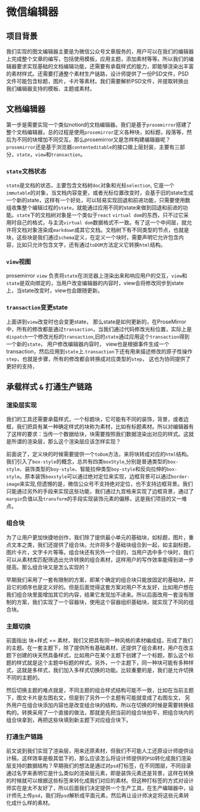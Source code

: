 # 微信编辑器

## 项目背景
我们实现的图文编辑器主要是为微信公众号文章服务的，用户可以在我们的编辑器上完成整个文章的编写，包括使用模板，应用主题，添加素材等等。所以我们的编辑器要求实现基础的文档编辑功能，还需要有承载样式的能力，即能够渲染出丰富的素材样式。还需要打通整个素材生产链路，设计师提供了一份PSD文件，PSD文件可能包含标题，图片，卡片等素材。我们需要解析PSD文件，并提取转换出我们编辑器支持的模板、主题或素材。

## 文档编辑器
第一步是需要实现一个类似notion的文档编辑器。我们是基于`prosemirror`搭建了整个文档编辑器，总的过程是使用`prosemirror`定义各种块，如标题，段落等，然后为不同的块增加不同交互。那么prosemirror又是怎样构建编辑器呢？`prosemirror`还是基于浏览器`contenteditable`的接口做上层封装，主要有三部分，`state`，`view`和`transaction`。
### `state`文档状态
`state`是文档的状态，主要包含文档树`doc`对象和光标`selection`, 它是一个`immutable`的对象，当文档内容变更，或者光标位置改变时，会基于旧的state生成一个新的state，这样有一个好处，可以轻易实现回退和前进功能，只需要使用数组收集整个编辑过程的`state`，就能通过应用不同的state来做到回退和前进的功能。`state`下的文档树对象是一个类似于`react` `virtual dom`的东西，只不过它采用时自己的格式，与主流`virtual dom`数据格式不一致。有了这一个中间层，就允许将文档对象渲染成`markdown`或其它文档。文档树下有不同类型的节点，也就是块，这些块是我们通过`schema`定义，在定义一个块时，需要声明它允许包含内容，比如只允许包含文字，还有通过`toDOM`方法定义它转换`html`结构。

### `view`视图
prosemirror `view` 负责将`state`在浏览器上渲染出来和响应用户的交互，`view`和`state`是双向绑定的，当用户改变编辑器的内容时，view会将修改同步到state上，当state改变时，view也会跟随更新。

### `transaction`变更state
上面讲到`view`改变时也会变更state， 那么state是如何更新的，在ProseMirror中，所有的修改都是通过`transaction`，当我们通过代码修改光标位置，实际上是`dispatch`一个修改光标的`transaction`,旧的`state`通过应用这个`transaction`得到一个新的`state`， 用户修改编辑器内容时， view也是根据事件生成一个transaction，然后应用到`state`上.`transaction`下还有用来描述修改的原子性操作`step`，也就是步骤，所有的修改都会转换成对应类型的`step`， 这也为协同提供了更好的支持，


## 承载样式 `&` 打通生产链路

### 渲染层实现

我们的工具还需要承载样式，一个标题块，它可能有不同的装饰，背景，或者边框，我们把具有某一种确定样式的块称为素材，比如有标题素材。所以对编辑器有了这样的要求：当传一个数据给块，块需要按照我们数据渲染出对应的样式。这就是所谓的渲染层，那么这个渲染层应该怎样实现？

前面说了，定义块的时候需要提供一个`toDom`方法，来将块转成对应的`html`结构。我们引入了`box-style`的概念，总共有四类`boxStyle`,分别是普通类型的`box-style`、装饰类型的`boy-style`、智能拉伸类型`boy-style`和反向拉伸的`box-style`。原本装饰`boxstyle`可以通过绝对定位来实现，边框背景可以通过`border-image`来实现,但遗憾的是，微信公众号不支持绝对定位，也不支持边框背景。我们只能通过另外的手段来实现这些功能，我们通过九宫格来实现了边框背景，通过了`margin`负值以及`transform`的手段实现装饰元素的偏移，这是我们项目的又一难点。


### 组合块
为了让用户更加快捷地创作，我们除了提供最小单元的基础块，如标题，图片，重点文本之类，我们还提供了组合块。允许将多个基础块组合到一起，如主副标题，图片卡片，文字卡片等等。组合块还有另外一个目的，当用户选中多个块时，我们可以从素材库匹配筛选出允许转换的组合素材，这样用户的写作效率能得到进一步提高。那么组合块又是怎么实现的？

早期我们采用了一套有限制的方案，即某个确定的组合块只能放固定的基础块，并且它的顺序也是定义好的。但是后面觉得这套方案对用户不太友好，比如用户想在我们组合块里面增加其它的内容，结果它发现加不进来。所以后面改用一套没有限制的方案，我们实现了一个容器块，使用这个容器组织基础块，就实现了不同的组合块。

### 主题切换
前面指出 块+样式 == 素材，我们又把具有同一种风格的素材编成组，形成了我们的主题。在一套主题下，除了提供所有基础素材，还提供了组合素材，用户在改主题下创建的块天然具备样式，比如用户在某个主题下创建了一个标题，那么这个标题的样式就是这个主题中标题的样式。另外，一个主题下，同一种块可能有多种样式，这就是多样式，我们加入多样式切换的功能。比较重要的是，我们是允许切换不同的主题的。

然后切换主题的难点就是，不同主题的组合样式结构可能不一致，比如在当前主题下，图文卡片是左图右文，但是到了另外一个主题有可能就变成了右图左文， 另外用户在组合块添加内容也是改变组合块的结构，所以在切换的时候是需要转换结构的。转换采用了一个直接的做法，那就是先把当前的组合块拍平，把组合块内的组合块拿到，再把这些块填到新主题下对应组合块下。


### 打通生产链路
前文说到我们实现了渲染层，用来还原素材，但我们不可能人工还原设计师提供设计稿，这样效率是极其低下的，那么应该怎么将设计师提供的`PSD`转化成我们渲染层支持的数据结构？早期我们的想法是通过对`psd`打标签，在不同图层，不同目录通过名字来表明它是什么类似的渲染层元素，即是装饰元素还是背景，这样在转换的时候就可以根据这些标签来转化成我们对应的素材。但这种打标签的方式对设计师实在是太不友好了，所以后面我们决定提供一个生产工具，在生产编辑器中，设计师先上传`psd`，我们将`psd`解析成平面元素，然后再让设计师决定将这些元素转化成什么样的素材。






